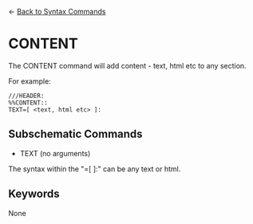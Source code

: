<- [Back to Syntax Commands](https://github.com/MickyHCorbett/MorfLess/blob/master/syntax/syntax-commands.md)

# CONTENT

The CONTENT command will add content - text, html etc to any section.

For example: 

    ///HEADER:
    %%CONTENT::
    TEXT=[ <text, html etc> ]:
    
## Subschematic Commands 

- TEXT (no arguments)

The syntax within the "=[ ]:" can be any text or html.

## Keywords

None


